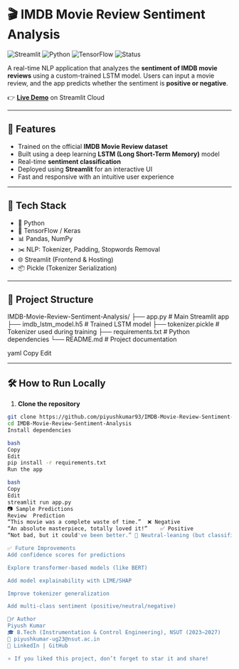 # 🎬 IMDB Movie Review Sentiment Analysis

![Streamlit](https://img.shields.io/badge/Made%20with-Streamlit-FF4B4B?logo=streamlit&logoColor=white)
![Python](https://img.shields.io/badge/Python-3.9-blue)
![TensorFlow](https://img.shields.io/badge/TensorFlow-2.x-orange)
![Status](https://img.shields.io/badge/Deployed-Live-brightgreen)

A real-time NLP application that analyzes the **sentiment of IMDB movie reviews** using a custom-trained LSTM model. Users can input a movie review, and the app predicts whether the sentiment is **positive or negative**.

👉 **[Live Demo](https://imdb-movie-review-sentiment-analysiss.streamlit.app/)** on Streamlit Cloud

---

## 🚀 Features

- Trained on the official **IMDB Movie Review dataset**
- Built using a deep learning **LSTM (Long Short-Term Memory)** model
- Real-time **sentiment classification**
- Deployed using **Streamlit** for an interactive UI
- Fast and responsive with an intuitive user experience

---

## 🧠 Tech Stack

- 🐍 Python
- 🧠 TensorFlow / Keras
- 📊 Pandas, NumPy
- ✂️ NLP: Tokenizer, Padding, Stopwords Removal
- 🌐 Streamlit (Frontend & Hosting)
- 📦 Pickle (Tokenizer Serialization)

---

## 📂 Project Structure

IMDB-Movie-Review-Sentiment-Analysis/
├── app.py # Main Streamlit app
├── imdb_lstm_model.h5 # Trained LSTM model
├── tokenizer.pickle # Tokenizer used during training
├── requirements.txt # Python dependencies
└── README.md # Project documentation

yaml
Copy
Edit

---

## 🛠️ How to Run Locally

1. **Clone the repository**

```bash
git clone https://github.com/piyushkumar93/IMDB-Movie-Review-Sentiment-Analysis.git
cd IMDB-Movie-Review-Sentiment-Analysis
Install dependencies

bash
Copy
Edit
pip install -r requirements.txt
Run the app

bash
Copy
Edit
streamlit run app.py
📷 Sample Predictions
Review	Prediction
“This movie was a complete waste of time.”	❌ Negative
“An absolute masterpiece, totally loved it!”	✅ Positive
“Not bad, but it could've been better.”	🤔 Neutral-leaning (but classified as Pos/Neg)

✅ Future Improvements
Add confidence scores for predictions

Explore transformer-based models (like BERT)

Add model explainability with LIME/SHAP

Improve tokenizer generalization

Add multi-class sentiment (positive/neutral/negative)

🙋‍♂️ Author
Piyush Kumar
🎓 B.Tech (Instrumentation & Control Engineering), NSUT (2023–2027)
📧 piyushkumar-ug23@nsut.ac.in
🔗 LinkedIn | GitHub

⭐ If you liked this project, don’t forget to star it and share!
